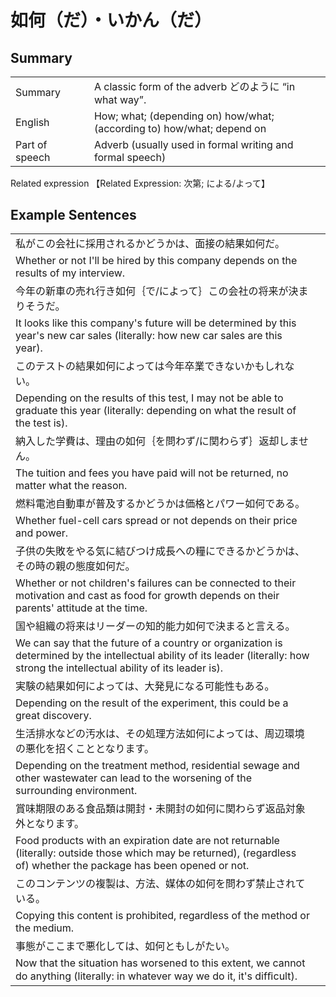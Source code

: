# 如何（だ）・いかん（だ）

## Summary

<table><tr>   <td>Summary<td>   <td>A classic form of the adverb どのように “in what way”.</td><tr><tr>   <td>English<td>   <td>How; what; (depending on) how/what; (according to) how/what; depend on</td><tr><tr>   <td>Part of speech<td>   <td>Adverb (usually used in formal writing and formal speech)</td><tr></table><tr>   <td>Related expression<td>   <td>【Related Expression: 次第; による/よって】</td><tr></table></table>

## Example Sentences

<table><tr><td>私がこの会社に採用されるかどうかは、面接の結果如何だ。<td><tr><tr><td>Whether or not I'll be hired by this company depends on the results of my interview.<td><tr><tr><td>今年の新車の売れ行き如何｛で/によって｝この会社の将来が決まりそうだ。<td><tr><tr><td>It looks like this company's future will be determined by this year's new car sales (literally: how new car sales are this year).<td><tr><tr><td>このテストの結果如何によっては今年卒業できないかもしれない。<td><tr><tr><td>Depending on the results of this test, I may not be able to graduate this year (literally: depending on what the result of the test is).<td><tr><tr><td>納入した学費は、理由の如何｛を問わず/に関わらず｝返却しません。<td><tr><tr><td>The tuition and fees you have paid will not be returned, no matter what the reason.<td><tr><tr><td>燃料電池自動車が普及するかどうかは価格とパワー如何である。<td><tr><tr><td>Whether fuel-cell cars spread or not depends on their price and power.<td><tr><tr><td>子供の失敗をやる気に結びつけ成長への糧にできるかどうかは、その時の親の態度如何だ。<td><tr><tr><td>Whether or not children's failures can be connected to their motivation and cast as food for growth depends on their parents' attitude at the time.<td><tr><tr><td>国や組織の将来はリーダーの知的能力如何で決まると言える。<td><tr><tr><td>We can say that the future of a country or organization is determined by the intellectual ability of its leader (literally: how strong the intellectual ability of its leader is).<td><tr><tr><td>実験の結果如何によっては、大発見になる可能性もある。<td><tr><tr><td>Depending on the result of the experiment, this could be a great discovery.<td><tr><tr><td>生活排水などの汚水は、その処理方法如何によっては、周辺環境の悪化を招くこととなります。<td><tr><tr><td>Depending on the treatment method, residential sewage and other wastewater can lead to the worsening of the surrounding environment.<td><tr><tr><td>賞味期限のある食品類は開封・未開封の如何に関わらず返品対象外となります。<td><tr><tr><td>Food products with an expiration date are not returnable (literally: outside those which may be returned), (regardless of) whether the package has been opened or not.<td><tr><tr><td>このコンテンツの複製は、方法、媒体の如何を問わず禁止されている。<td><tr><tr><td>Copying this content is prohibited, regardless of the method or the medium.<td><tr><tr><td>事態がここまで悪化しては、如何ともしがたい。<td><tr><tr><td>Now that the situation has worsened to this extent, we cannot do anything (literally: in whatever way we do it, it's difﬁcult).<td><tr></table>

